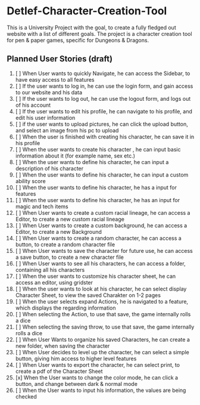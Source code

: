 Detlef-Character-Creation-Tool
===========

This is a University Project with the goal, to create a fully fledged out website with a list of different goals. The project is a character creation tool for pen & paper games, specific for Dungeons & Dragons.

## Planned User Stories (draft)
1) [ ] When User wants to quickly Navigate, he can access the Sidebar, to have easy access to all features
2) [ ] If the user wants to log in, he can use the login form, and gain access to our website and his data
3) [ ] If the user wants to log out, he can use the logout form, and logs out of his account
4) [ ] If the user wants to edit his profile, he can navigate to his profile, and edit his user information
5) [ ] if the user wants to upload pictures, he can click the upload button, and select an image from his pc to upload
6) [ ] When the user is finished with creating his character, he can save it in his profile
7) [ ] When the user wants to create his character , he can input basic information about it (for example name, sex etc.)
8) [ ] When the user wants to define his character, he can input a description of his character
9) [ ] When the user wants to define his character, he can input a custom ability score
10) [ ] When the user wants to define his character, he has a input for features
11) [ ] When the user wants to define his character, he has an input for magic and tech items
12) [ ] When User wants to create a custom racial lineage, he can access a Editor, to create a new custom racial lineage
13) [ ] When User wants to create a custom background, he can access a Editor, to create a new Background
14) [ ] When User wants to create a random character, he can access a button, to create a random character file
15) [ ] When User wants to save the character for future use, he can access a save button, to create a new character file
16) [ ] When User wants to see all his characters, he can access a folder, containing all his characters
17) [ ] When the user wants to customize his character sheet, he can access an editor, using gridster
18) [ ] When the user wants to look at his character, he can select display Character Sheet, to view the saved Charakter on 1-2 pages
19) [ ] When the user selects expand Actions, he is navigated to a feature, which displays the regarding information
20) [ ] When selecting the Action, to use that save, the game internally rolls a dice
21) [ ] When selecting the saving throw, to use that save, the game internally rolls a dice
22) [ ] When User Wants to organize his saved Characters, he can create a new folder, when saving the character
23) [ ] When User decides to level up the character, he can select a simple button, giving him access to higher level features
24) [ ] When User wants to export the character, he can select print, to create a pdf of the Character Sheet
25) [x] When the User wants to change the color mode, he can click a button, and change between dark & normal mode
26) [ ] When the User wants to input his information, the values are being checked
